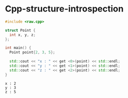 # Cpp-structure-introspection

```cpp
#include <raw.cpp>

struct Point {
  int x, y, z;
};

int main() {
  Point point{2, 3, 5};
  
  std::cout << "x : " << get <0>(point) << std::endl;
  std::cout << "y : " << get <1>(point) << std::endl;
  std::cout << "z : " << get <2>(point) << std::endl;
}
```

```
x : 2
y : 3
z : 5
```
